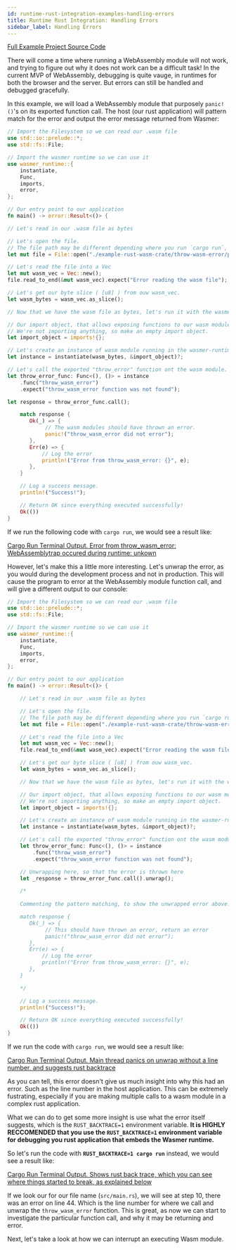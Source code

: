 ```yaml
---
id: runtime-rust-integration-examples-handling-errors
title: Runtime Rust Integration: Handling Errors
sidebar_label: Handling Errors
---
```


[Full Example Project Source Code](https://github.com/wasmerio/docs.wasmer.io/tree/master/docs/runtime/c-integration/examples/handling-errors)

There will come a time where running a WebAssembly module will not work, and trying to figure out why it does not work can be a difficult task! In the current MVP of WebAssembly, debugging is quite vauge, in runtimes for both the browser and the server. But errors can still be handled and debugged gracefully.

In this example, we will load a WebAssembly module that purposely `panic!()`'s on its exported function call. The host (our rust application) will pattern match for the error and output the error message returned from Wasmer:

```rust
// Import the Filesystem so we can read our .wasm file
use std::io::prelude::*;
use std::fs::File;

// Import the wasmer runtime so we can use it
use wasmer_runtime::{
    instantiate,
    Func,
    imports,
    error,
};

// Our entry point to our application
fn main() -> error::Result<()> {

// Let's read in our .wasm file as bytes

// Let's open the file. 
// The file path may be different depending where you run `cargo run`, and where you place the file.
let mut file = File::open("./example-rust-wasm-crate/throw-wasm-error/pkg/throw_wasm_error_bg.wasm").expect("Incorrect file path to wasm module.");

// Let's read the file into a Vec
let mut wasm_vec = Vec::new();
file.read_to_end(&mut wasm_vec).expect("Error reading the wasm file");

// Let's get our byte slice ( [u8] ) from ouw wasm_vec.
let wasm_bytes = wasm_vec.as_slice();

// Now that we have the wasm file as bytes, let's run it with the wasmer runtime

// Our import object, that allows exposing functions to our wasm module.
// We're not importing anything, so make an empty import object.
let import_object = imports!{};

// Let's create an instance of wasm module running in the wasmer-runtime
let instance = instantiate(wasm_bytes, &import_object)?;

// Let's call the exported "throw_error" function ont the wasm module.
let throw_error_func: Func<(), ()> = instance
    .func("throw_wasm_error")
    .expect("throw_wasm_error function was not found");

let response = throw_error_func.call();

    match response {
       Ok(_) => {
            // The wasm modules should have thrown an error.
            panic!("throw_wasm_error did not error");
       },
       Err(e) => {
           // Log the error
           println!("Error from throw_wasm_error: {}", e);
       },
    }

    // Log a success message.
    println!("Success!");

    // Return OK since everything executed successfully!
    Ok(())
}
```

If we run the following code with `cargo run`, we would see a result like:

[Cargo Run Terminal Output. Error from throw_wasm_error: WebAssemblytrap occured during runtime: unkown](/img/docs/rust-handling-errors-1.png)

However, let's make this a little more interesting. Let's unwrap the error, as you would during the development process and not in production. This will cause the program to error at the WebAssembly module function call, and will give a different output to our console:

```rust
// Import the Filesystem so we can read our .wasm file
use std::io::prelude::*;
use std::fs::File;

// Import the wasmer runtime so we can use it
use wasmer_runtime::{
    instantiate,
    Func,
    imports,
    error,
};

// Our entry point to our application
fn main() -> error::Result<()> {

    // Let's read in our .wasm file as bytes

    // Let's open the file. 
    // The file path may be different depending where you run `cargo run`, and where you place the file.
    let mut file = File::open("./example-rust-wasm-crate/throw-wasm-error/pkg/throw_wasm_error_bg.wasm").expect("Incorrect file path to wasm module.");

    // Let's read the file into a Vec
    let mut wasm_vec = Vec::new();
    file.read_to_end(&mut wasm_vec).expect("Error reading the wasm file");

    // Let's get our byte slice ( [u8] ) from ouw wasm_vec.
    let wasm_bytes = wasm_vec.as_slice();

    // Now that we have the wasm file as bytes, let's run it with the wasmer runtime

    // Our import object, that allows exposing functions to our wasm module.
    // We're not importing anything, so make an empty import object.
    let import_object = imports!{};

    // Let's create an instance of wasm module running in the wasmer-runtime
    let instance = instantiate(wasm_bytes, &import_object)?;

    // Let's call the exported "throw_error" function ont the wasm module.
    let throw_error_func: Func<(), ()> = instance
        .func("throw_wasm_error")
        .expect("throw_wasm_error function was not found");

    // Unwrapping here, so that the error is thrown here
    let _response = throw_error_func.call().unwrap();

    /*
    
    Commenting the pattern matching, to show the unwrapped error above. 

    match response {
       Ok(_) => {
            // This should have thrown an error, return an error
            panic!("throw_wasm_error did not error");
       },
       Err(e) => {
           // Log the error
           println!("Error from throw_wasm_error: {}", e);
       },
    }

    */

    // Log a success message.
    println!("Success!");

    // Return OK since everything executed successfully!
    Ok(())
}
```

If we run the code with `cargo run`, we would see a result like:

[Cargo Run Terminal Output. Main thread panics on unwrap without a line number, and suggests rust backtrace](/img/docs/rust-handling-errors-2.png)


As you can tell, this error doesn't give us much insight into why this had an error. Such as the line number in the host application. This can be extremely fustrating, especially if you are making multiple calls to a wasm module in a complex rust application. 

What we can do to get some more insight is use what the error itself suggests, which is the `RUST_BACKTRACE=1` environment variable.  **It is HIGHLY RECCOMENDED that you use the `RUST_BACKTRACE=1` environment variable for debugging you rust application that embeds the Wasmer runtime.**

So let's run the code with **`RUST_BACKTRACE=1 cargo run`** instead, we would see a result like:

[Cargo Run Terminal Output. Shows rust back trace, which you can see where things started to break, as explained below](/img/docs/rust-handling-errors-3.png)

If we look our for our file name (`src/main.rs`), we will see at step 10, there was an error on line 44. Which is the line number for where we call and unwrap the `throw_wasm_error` function. This is great, as now we can start to investigate the particular function call, and why it may be returning and error.

Next, let's take a look at how we can interrupt an executing Wasm module.
